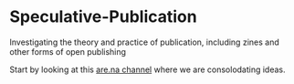# Speculative-Publication
Investigating the theory and practice of publication, including zines and other forms of open publishing

Start by looking at this [are.na channel](https://www.are.na/devin-halladay/publishing-ambient-militant) where we are consolodating ideas. 
